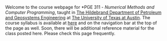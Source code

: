 <!--
.. title: Welcome!
.. slug: welcome
.. date: 2022-08-22 08:00:00 UTC-05:00
.. tags: 
.. link: 
.. description: 
.. type: text
-->

Welcome to the course webpage for *PGE 311 - *Numerical Methods and Computer Programming*, taught in [The Hildebrand Department of Petroleum and Geosystems Engineering](https://www.pge.utexas.edu/) at [The University of Texas at Austin](https://www.utexas.edu).  The course syllabus is available at [here](/syllabus/) and on the navigation bar at the top of the page as well.  Soon, there will be additional reference material for the class posted here.  Please check this page frequently.
